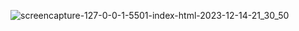 
![screencapture-127-0-0-1-5501-index-html-2023-12-14-21_30_50](https://github.com/Het2604/generatetable.io/assets/137598780/d7c9eb16-7f5d-4c82-b239-9113785b5807)

